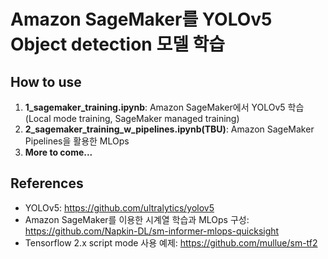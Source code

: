 # Amazon SageMaker를 YOLOv5 Object detection 모델 학습

## How to use
1. **1_sagemaker_training.ipynb**: Amazon SageMaker에서 YOLOv5 학습(Local mode training, SageMaker managed training)
2. **2_sagemaker_training_w_pipelines.ipynb(TBU)**: Amazon SageMaker Pipelines을 활용한 MLOps
3. **More to come...**

## References
- YOLOv5: https://github.com/ultralytics/yolov5
- Amazon SageMaker를 이용한 시계열 학습과 MLOps 구성: https://github.com/Napkin-DL/sm-informer-mlops-quicksight
- Tensorflow 2.x script mode 사용 예제: https://github.com/mullue/sm-tf2
